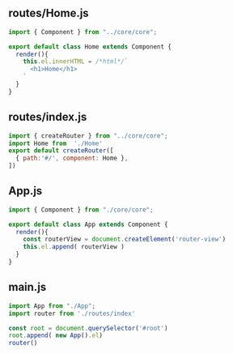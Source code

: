 ## routes/Home.js
```javascript
import { Component } from "../core/core";

export default class Home extends Component {
  render(){
    this.el.innerHTML = /*html*/`
      <h1>Home</h1>
    `
  }
}
```

## routes/index.js
```javascript
import { createRouter } from "../core/core";
import Home from  './Home'
export default createRouter([
  { path:'#/', component: Home },
])
```

## App.js
```javascript
import { Component } from "./core/core";

export default class App extends Component {
  render(){
    const routerView = document.createElement('router-view')
    this.el.append( routerView )
  }
}
```

## main.js
```javascript
import App from "./App";
import router from './routes/index'

const root = document.querySelector('#root')
root.append( new App().el)
router()
```